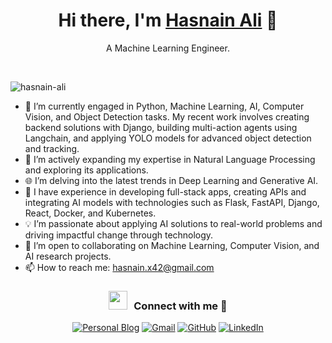 <h1 align="center"> Hi there, I'm <a href="https://hasnain3142.github.io/" target="blank">Hasnain Ali</a>  👋</h1> 
<p align="center"> A Machine Learning Engineer. </p>
<br>

<p align="left"> <img src="https://komarev.com/ghpvc/?username=hasnain3142&label=Profile%20views&color=0e75b6&style=flat" alt="hasnain-ali" /> </p>

- 🔭 I’m currently engaged in Python, Machine Learning, AI, Computer Vision, and Object Detection tasks. My recent work involves creating backend solutions with Django, building multi-action agents using Langchain, and applying YOLO models for advanced object detection and tracking.
- 🌱 I’m actively expanding my expertise in Natural Language Processing and exploring its applications.
- 🌐 I’m delving into the latest trends in Deep Learning and Generative AI.
- 🚀 I have experience in developing full-stack apps, creating APIs and integrating AI models with technologies such as Flask, FastAPI, Django, React, Docker, and Kubernetes.
- 💡 I’m passionate about applying AI solutions to real-world problems and driving impactful change through technology.
- 👯 I’m open to collaborating on Machine Learning, Computer Vision, and AI research projects.
- 📫 How to reach me: hasnain.x42@gmail.com

<h3 align="center" > <img src="https://media.giphy.com/media/iY8CRBdQXODJSCERIr/giphy.gif" width="30" height="30" style="margin-right: 10px;">Connect with me 🤝 </h3>

<p align="center">
  <a href="https://hasnainx42.github.io/"><img src="https://img.icons8.com/bubbles/50/000000/web.png" alt="Personal Blog"/></a>
	<a href="mailto:hasnain.x42@gmail.com"><img src="https://img.icons8.com/bubbles/50/000000/gmail.png" alt="Gmail"/></a>
	<a href="https://github.com/hasnainx42"><img src="https://img.icons8.com/bubbles/50/000000/github.png" alt="GitHub"/></a>
	<a href="https://www.linkedin.com/in/hasnainx42/"><img src="https://img.icons8.com/bubbles/50/000000/linkedin.png" alt="LinkedIn"/></a>
</p>

<!--
**hasnain3142/hasnain3142** is a ✨ _special_ ✨ repository because its `README.md` (this file) appears on your GitHub profile.

Here are some ideas to get you started:

- 🔭 I’m currently working on ...
- 🌱 I’m currently learning ...
- 👯 I’m looking to collaborate on ...
- 🤔 I’m looking for help with ...
- 💬 Ask me about ...
- 📫 How to reach me: ...
- 😄 Pronouns: ...
- ⚡ Fun fact: ...
-->
